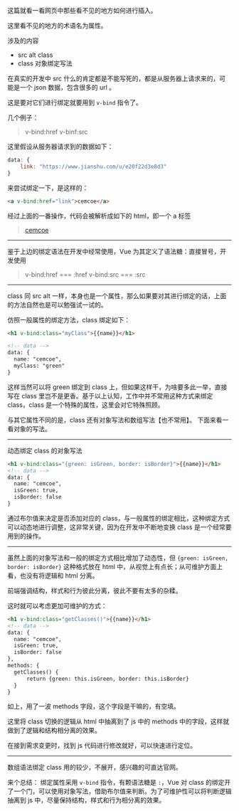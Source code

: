 这篇就看一看网页中那些看不见的地方如何进行插入。

这里看不见的地方的术语名为属性。

涉及的内容
- src alt class
- class 对象绑定写法


在真实的开发中 src 什么的肯定都是不能写死的，都是从服务器上请求来的，可能是一个 json 数据，包含很多的 url 。

这是要对它们进行绑定就要用到 `v-bind` 指令了。

几个例子：

> v-bind:href
> v-binf:src

这里假设从服务器请求到的数据如下：
```js
data: {
    link: "https://www.jianshu.com/u/e20f22d3e8d3"
}
```

来尝试绑定一下，是这样的：
```html
<a v-bind:href="link">cemcoe</a>
```

经过上面的一番操作，代码会被解析成如下的 html，即一个 a 标签
> <a href="https://www.jianshu.com/u/e20f22d3e8d3">cemcoe</a>


---

鉴于上边的绑定语法在开发中经常使用，Vue 为其定义了语法糖：直接冒号，开发使用
> v-bind:href === :href
> v-bind:src === :src


----------

class 同 src alt 一样，本身也是一个属性，那么如果要对其进行绑定的话，上面的方法自然也是可以勉强试一试的。

仿照一般属性的绑定方法，class 绑定如下：
```html
<h1 v-bind:class="myClass">{{name}}</h1>

<!-- data -->
data: {
  name: "cemcoe",
  myClass: "green"
}
```
这样当然可以将 green 绑定到 class 上，但如果这样干，为啥要多此一举，直接写在 class 里岂不是更香。基于以上认知，工作中并不常用这种方式来绑定 class，class 是一个特殊的属性，这里会对它特殊照顾。

与其它属性不同的是，class 还有对象写法和数组写法【也不常用】。
下面来看一看对象的写法。


---


动态绑定 class 的对象写法
```html
<h1 v-bind:class="{green: isGreen, border: isBorder}">{{name}}</h1>
<!-- data -->
data: {
  name: "cemcoe",
  isGreen: true,
  isBorder: false
}
```
通过布尔值来决定是否添加对应的 class，与一般属性的绑定相比，这种绑定方式可以动态地进行调整，这非常关键，因为在开发中不断地变换 class 是一个经常要用到的操作。

----------


虽然上面的对象写法和一般的绑定方式相比增加了动态性，但 `{green: isGreen, border: isBorder}` 这种格式放在 html 中，从视觉上有点长；从可维护方面上看，也没有将逻辑和 html 分离。

前端强调结构，样式和行为彼此分离，彼此不要有太多的杂糅。

这时就可以考虑更加可维护的方式：
```html
<h1 v-bind:class="getClasses()">{{name}}</h1>
<!-- data -->
data: {
  name: "cemcoe",
  isGreen: true,
  isBorder: false
},
methods: {
  getClasses() {
      return {green: this.isGreen, border: this.isBorder}
  }
}
```
如上，用了一波 methods 字段，这个字段是干嘛的，有空填。

这里将 class 切换的逻辑从 html 中抽离到了 js 中的 methods 中的字段，这样就做到了逻辑和结构相分离的效果。

在接到需求变更时，找到 js 代码进行修改就好，可以快速进行定位。

---
数组语法绑定 class 用的较少，不展开，感兴趣的可直达官网。

来个总结：
绑定属性采用 `v-bind` 指令，有颗语法糖是 `:`，Vue 对 class 的绑定开了一个门，可以使用对象写法，借助布尔值来判断。为了可维护性可以将判断逻辑抽离到 js 中，尽量保持结构，样式和行为相分离的效果。
  



